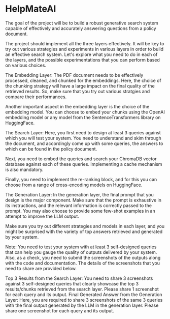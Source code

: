 # HelpMateAI

The goal of the project will be to build a robust generative search system capable of effectively and accurately answering questions from a policy document. 

 The project should implement all the three layers effectively. It will be key to try out various strategies and experiments in various layers in order to build an effective search system. Let's explore what you need to do in each of the layers, and the possible experimentations that you can perform based on various choices.

The Embedding Layer: The PDF document needs to be effectively processed, cleaned, and chunked for the embeddings. Here, the choice of the chunking strategy will have a large impact on the final quality of the retrieved results. So, make sure that you try out various stratgies and compare their performances.

Another important aspect in the embedding layer is the choice of the embedding model. You can choose to embed your chunks using the OpenAI embedding model or any model from the SentenceTransformers library on HuggingFace.
 
The Search Layer: Here, you first need to design at least 3 queries against which you will test your system. You need to understand and skim through the document, and accordingly come up with some queries, the answers to which can be found in the policy document.

Next, you need to embed the queries and search your ChromaDB vector database against each of these queries. Implementing a cache mechanism is also mandatory.

Finally, you need to implement the re-ranking block, and for this you can choose from a range of cross-encoding models on HuggingFace.
 
The Generation Layer: In the generation layer, the final prompt that you design is the major component. Make sure that the prompt is exhaustive in its instructions, and the relevant information is correctly passed to the prompt. You may also choose to provide some few-shot examples in an attempt to improve the LLM output.
 

Make sure you try out different strategies and models in each layer, and you might be surprised with the variety of top answers retrieved and generated by your system. 

 

Note: You need to test your system with at least 3 self-designed queries that can help you gauge the quality of outputs delivered by your system. Also, as a check, you need to submit the screenshots of the outputs along with the code and documentation. The details of the screenshots that you need to share are provided below.

Top 3 Results from the Search Layer: You need to share 3 screenshots against 3 self-designed queries that clearly showcase the top 3 results/chunks retrieved from the search layer. Please share 1 screenshot for each query and its output.
Final Generated Answer from the Generation Layer: Here, you are required to share 3 screenshots of the same 3 queries with the final output generated by the LLM in the generation layer. Please share one screenshot for each query and its output.
